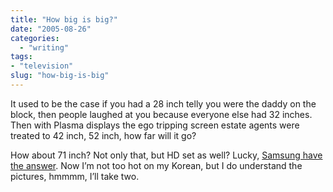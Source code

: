 ```yaml
---
title: "How big is big?"
date: "2005-08-26"
categories: 
  - "writing"
tags:
- "television"
slug: "how-big-is-big"
---
```


It used to be the case if you had a 28 inch telly you were the daddy on the block, then people laughed at you because everyone else had 32 inches. Then with Plasma displays the ego tripping screen estate agents were treated to 42 inch, 52 inch, how far will it go?  

How about 71 inch? Not only that, but HD set as well? Lucky, [Samsung have the answer](https://www.aving.co.kr/newproduct/default.asp?p1=newproduct&mode=read&page_table_id=&table_id=English&num=19&brd_name=&brand_num_list=&gotopage=1&other_table=). Now I’m not too hot on my Korean, but I do understand the pictures, hmmmm, I’ll take two.
